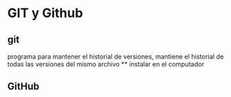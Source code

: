 # GIT y Github
## git 
programa para mantener el historial de versiones, mantiene el historial de todas las versiones del mismo archivo 
** instalar en el computador
## GitHub

